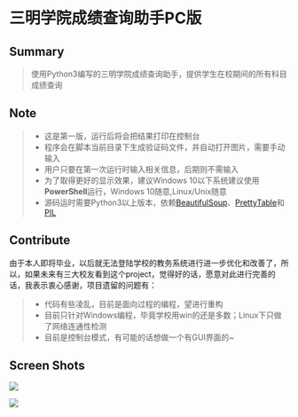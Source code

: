 # 三明学院成绩查询助手PC版

## Summary
> 使用Python3编写的三明学院成绩查询助手，提供学生在校期间的所有科目成绩查询

## Note
> * 这是第一版，运行后将会把结果打印在控制台
> * 程序会在脚本当前目录下生成验证码文件，并自动打开图片，需要手动输入
> * 用户只要在第一次运行时输入相关信息，后期则不需输入
> * 为了取得更好的显示效果，建议Windows 10以下系统建议使用**PowerShell**运行，Windows 10随意,Linux/Unix随意
> * 源码运时需要Python3以上版本，依赖[BeautifulSoup](https://www.crummy.com/software/BeautifulSoup/bs4/doc/index.zh.html)、[PrettyTable](https://pypi.python.org/pypi/PrettyTable)和[PIL](http://www.pythonware.com/products/pil/)

## Contribute
由于本人即将毕业，以后就无法登陆学校的教务系统进行进一步优化和改善了，所以，如果未来有三大校友看到这个project，觉得好的话，愿意对此进行完善的话，我表示衷心感谢，项目遗留的问题有：
> * 代码有些凌乱，目前是面向过程的编程，望进行重构
> * 目前只针对Windows编程，毕竟学校用win的还是多数；Linux下只做了网络连通性检测
> * 目前是控制台模式，有可能的话想做一个有GUI界面的~

## Screen Shots
![](http://xxx.fishc.com/album/201802/16/183915nmnugfndc11dhcwc.png)

![](http://xxx.fishc.com/album/201802/16/160442pz5gyg8pg58yskr5.png)
